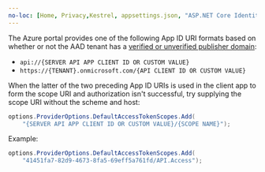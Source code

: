 ```yaml
---
no-loc: [Home, Privacy,Kestrel, appsettings.json, "ASP.NET Core Identity", cookie, Cookie, Blazor, "Blazor Server", "Blazor WebAssembly", "Identity", "Let's Encrypt", Razor, SignalR]
---
```

The Azure portal provides one of the following App ID URI formats based on whether or not the AAD tenant has a [verified or unverified publisher domain](/azure/active-directory/develop/howto-configure-publisher-domain):

* `api://{SERVER API APP CLIENT ID OR CUSTOM VALUE}`
* `https://{TENANT}.onmicrosoft.com/{API CLIENT ID OR CUSTOM VALUE}`

When the latter of the two preceding App ID URIs is used in the client app to form the scope URI and authorization isn't successful, try supplying the scope URI without the scheme and host:

```csharp
options.ProviderOptions.DefaultAccessTokenScopes.Add(
    "{SERVER API APP CLIENT ID OR CUSTOM VALUE}/{SCOPE NAME}");
```

Example:

```csharp
options.ProviderOptions.DefaultAccessTokenScopes.Add(
    "41451fa7-82d9-4673-8fa5-69eff5a761fd/API.Access");
```
